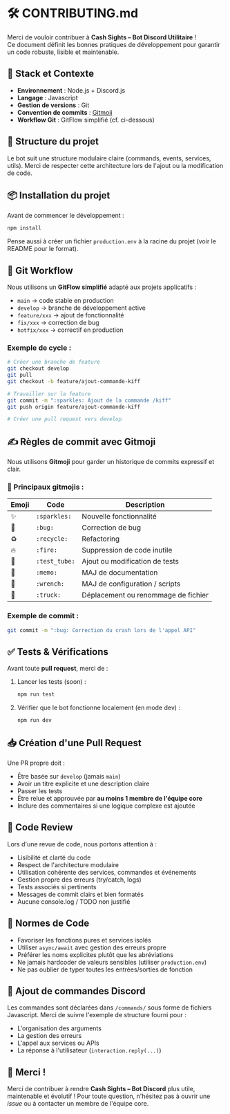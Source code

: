 # 🛠️ CONTRIBUTING.md  
Merci de vouloir contribuer à **Cash Sights – Bot Discord Utilitaire** !  
Ce document définit les bonnes pratiques de développement pour garantir un code robuste, lisible et maintenable.

## 🔧 Stack et Contexte
- **Environnement** : Node.js + Discord.js
- **Langage** : Javascript
- **Gestion de versions** : Git
- **Convention de commits** : [Gitmoji](https://gitmoji.dev/)
- **Workflow Git** : GitFlow simplifié (cf. ci-dessous)

## 📁 Structure du projet
Le bot suit une structure modulaire claire (commands, events, services, utils). Merci de respecter cette architecture lors de l'ajout ou la modification de code.

## 📦 Installation du projet
Avant de commencer le développement :
```bash
npm install
````

Pense aussi à créer un fichier `production.env` à la racine du projet (voir le README pour le format).

## 🚦 Git Workflow
Nous utilisons un **GitFlow simplifié** adapté aux projets applicatifs :
* `main` → code stable en production
* `develop` → branche de développement active
* `feature/xxx` → ajout de fonctionnalité
* `fix/xxx` → correction de bug
* `hotfix/xxx` → correctif en production

### Exemple de cycle :
```bash
# Créer une branche de feature
git checkout develop
git pull
git checkout -b feature/ajout-commande-kiff

# Travailler sur la feature
git commit -m ":sparkles: Ajout de la commande /kiff"
git push origin feature/ajout-commande-kiff

# Créer une pull request vers develop
```

## ✍️ Règles de commit avec Gitmoji
Nous utilisons **Gitmoji** pour garder un historique de commits expressif et clair.

### 🔑 Principaux gitmojis :
| Emoji | Code          | Description                         |
| ----- | ------------- | ----------------------------------- |
| ✨     | `:sparkles:`  | Nouvelle fonctionnalité             |
| 🐛    | `:bug:`       | Correction de bug                   |
| ♻️    | `:recycle:`   | Refactoring                         |
| 🔥    | `:fire:`      | Suppression de code inutile         |
| 🧪    | `:test_tube:` | Ajout ou modification de tests      |
| 📝    | `:memo:`      | MAJ de documentation                |
| 🔧    | `:wrench:`    | MAJ de configuration / scripts      |
| 🚚    | `:truck:`     | Déplacement ou renommage de fichier |

### Exemple de commit :
```bash
git commit -m ":bug: Correction du crash lors de l'appel API"
```

## ✅ Tests & Vérifications
Avant toute **pull request**, merci de :
1. Lancer les tests (soon) :
   ```bash
   npm run test
   ```

2. Vérifier que le bot fonctionne localement (en mode dev) :
   ```bash
   npm run dev
   ```

## 📥 Création d'une Pull Request
Une PR propre doit :
* Être basée sur `develop` (jamais `main`)
* Avoir un titre explicite et une description claire
* Passer les tests
* Être relue et approuvée par **au moins 1 membre de l'équipe core**
* Inclure des commentaires si une logique complexe est ajoutée

## 💬 Code Review
Lors d'une revue de code, nous portons attention à :
* Lisibilité et clarté du code
* Respect de l'architecture modulaire
* Utilisation cohérente des services, commandes et événements
* Gestion propre des erreurs (try/catch, logs)
* Tests associés si pertinents
* Messages de commit clairs et bien formatés
* Aucune console.log / TODO non justifié

## 🧹 Normes de Code
* Favoriser les fonctions pures et services isolés
* Utiliser `async/await` avec gestion des erreurs propre
* Préférer les noms explicites plutôt que les abréviations
* Ne jamais hardcoder de valeurs sensibles (utiliser `production.env`)
* Ne pas oublier de typer toutes les entrées/sorties de fonction

## 🧪 Ajout de commandes Discord
Les commandes sont déclarées dans `/commands/` sous forme de fichiers Javascript.
Merci de suivre l'exemple de structure fourni pour :
* L'organisation des arguments
* La gestion des erreurs
* L'appel aux services ou APIs
* La réponse à l'utilisateur (`interaction.reply(...)`)

## 🙏 Merci !
Merci de contribuer à rendre **Cash Sights – Bot Discord** plus utile, maintenable et évolutif !
Pour toute question, n'hésitez pas à ouvrir une *issue* ou à contacter un membre de l'équipe core.